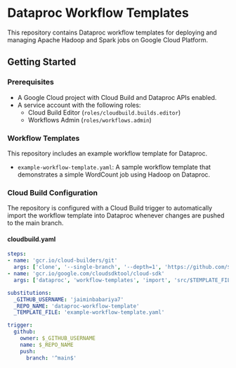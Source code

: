 # Dataproc Workflow Templates

This repository contains Dataproc workflow templates for deploying and managing Apache Hadoop and Spark jobs on Google Cloud Platform.

## Getting Started

### Prerequisites

- A Google Cloud project with Cloud Build and Dataproc APIs enabled.
- A service account with the following roles:
  - Cloud Build Editor (`roles/cloudbuild.builds.editor`)
  - Workflows Admin (`roles/workflows.admin`)

### Workflow Templates

This repository includes an example workflow template for Dataproc.

- `example-workflow-template.yaml`: A sample workflow template that demonstrates a simple WordCount job using Hadoop on Dataproc.

### Cloud Build Configuration

The repository is configured with a Cloud Build trigger to automatically import the workflow template into Dataproc whenever changes are pushed to the main branch.

#### cloudbuild.yaml

```yaml
steps:
- name: 'gcr.io/cloud-builders/git'
  args: ['clone', '--single-branch', '--depth=1', 'https://github.com/$GITHUB_USERNAME/$REPO_NAME.git', 'src']
- name: 'gcr.io/google.com/cloudsdktool/cloud-sdk'
  args: ['dataproc', 'workflow-templates', 'import', 'src/$TEMPLATE_FILE']

substitutions:
  _GITHUB_USERNAME: 'jaiminbabariya7'
  _REPO_NAME: 'dataproc-workflow-template'
  _TEMPLATE_FILE: 'example-workflow-template.yaml'

trigger:
  github:
    owner: $_GITHUB_USERNAME
    name: $_REPO_NAME
    push:
      branch: '^main$'

